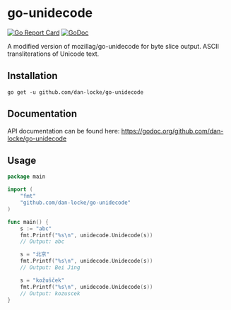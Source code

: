 go-unidecode
==============

[![Go Report Card](https://goreportcard.com/badge/github.com/dan-locke/go-unidecode)](https://goreportcard.com/report/github.com/dan-locke/go-unidecode)
[![GoDoc](https://godoc.org/github.com/dan-locke/go-unidecode?status.svg)](https://godoc.org/github.com/mozillazg/go-unidecode)

A modified version of mozillag/go-unidecode for byte slice output. ASCII transliterations of Unicode text.


Installation
------------

```
go get -u github.com/dan-locke/go-unidecode
```

Documentation
--------------

API documentation can be found here:
https://godoc.org/github.com/dan-locke/go-unidecode


Usage
------

```go
package main

import (
	"fmt"
	"github.com/dan-locke/go-unidecode"
)

func main() {
	s := "abc"
	fmt.Printf("%s\n", unidecode.Unidecode(s))
	// Output: abc

	s = "北京"
	fmt.Printf("%s\n", unidecode.Unidecode(s))
	// Output: Bei Jing

	s = "kožušček"
	fmt.Printf("%s\n", unidecode.Unidecode(s))
	// Output: kozuscek
}
```
